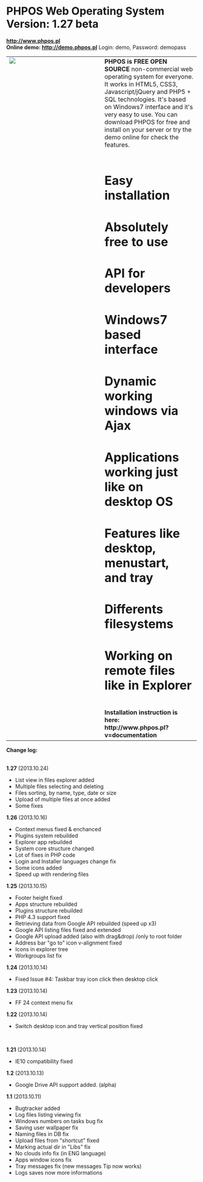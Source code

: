 PHPOS Web Operating System<br>Version: 1.27 beta
====
<b>http://www.phpos.pl</b>  <br><b>Online demo: http://demo.phpos.pl</b> Login: demo, Password: demopass<br>

<table>
<tr>
<td width=50% valign=top>
<img src="http://phpos.pl/github/logo.jpg" />
</td>

<td width=50% valign=top>
<b>PHPOS is FREE OPEN SOURCE</b> non-commercial web operating system for everyone. 
It works in HTML5, CSS3, Javascript/jQuery and PHP5 + SQL technologies. 
It's based on Windows7 interface and it's very easy to use. 
You can download PHPOS for free and install on your server or try the demo online for check the features.<br><br>

# Easy installation<br>
# Absolutely free to use<br>
# API for developers<br>
# Windows7 based interface<br>
# Dynamic working windows via Ajax<br>
# Applications working just like on desktop OS<br>
# Features like desktop, menustart, and tray<br>
# Differents filesystems<br>
# Working on remote files like in Explorer<br>
<br>
<b>Installation instruction is here:<br> http://www.phpos.pl?v=documentation</b>
</td>
</tr>
</table>
<b>Change log:</b><br><br>

<b>1.27</b> (2013.10.24)</b>
<br>
- List view in files explorer added<br>
- Multiple files selecting and deleting<br>
- Files sorting, by name, type, date or size<br>
- Upload of multiple files at once added<br>
- Some fixes<br>

<b>1.26</b> (2013.10.16)</b>
<br>
- Context menus fixed & enchanced<br>
- Plugins system rebuilded<br>
- Explorer app rebuilded<br>
- System core structure changed<br>
- Lot of fixes in PHP code<br>
- Login and Installer languages change fix<br>
- Some icons added<br>
- Speed up with rendering files<br>


<b>1.25</b> (2013.10.15)</b>
<br>
- Footer height fixed<br>
- Apps structure rebuilded<br>
- Plugins structure rebuilded<br>
- PHP 4.3 support fixed<br>
- Retrieving data from Google API rebuilded (speed up x3)<br>
- Google API listing files fixed and extended<br>
- Google API upload added (also with drag&drop) /only to root folder<br>
- Address bar "go to" icon v-alignment fixed<br>
- Icons in explorer tree<br>
- Workgroups list fix<br>


<b>1.24</b> (2013.10.14)</b>
<br>
- Fixed Issue #4: Taskbar tray icon click then desktop click

<b>1.23</b> (2013.10.14)</b>
<br>
- FF 24 context menu fix

<b>1.22</b> (2013.10.14)</b>
<br>
- Switch desktop icon and tray vertical position fixed
<br>

<b>1.21</b> (2013.10.14)</b>
<br>
- IE10 compatibility fixed

<b>1.2</b> (2013.10.13)</b>
<br>
- Google Drive API support added. (alpha)

<b>1.1</b> (2013.10.11)</b>
<br>
- Bugtracker added<br>
- Log files listing viewing fix<br>
- Windows numbers on tasks bug fix<br>
- Saving user wallpaper fix<br>
- Naming files in DB fix<br>
- Upload files from "shortcut" fixed<br>
- Marking actual dir in "Libs" fix<br>
- No clouds info fix (in ENG language)<br>
- Apps window icons fix<br>
- Tray messages fix (new messages Tip now works)<br>
- Logs saves now more informations
